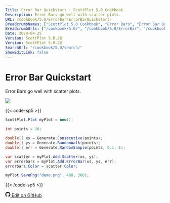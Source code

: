 ```yaml
---
Title: Error Bar Quickstart - ScottPlot 5.0 Cookbook
Description: Error Bars go well with scatter plots.
URL: /cookbook/5.0/ErrorBar/ErrorBarQuickstart/
BreadcrumbNames: ["ScottPlot 5.0 Cookbook", "Error Bars", "Error Bar Quickstart"]
BreadcrumbUrls: ["/cookbook/5.0/", "/cookbook/5.0/ErrorBar", "/cookbook/5.0/ErrorBar/ErrorBarQuickstart"]
Date: 2024-04-25
Version: ScottPlot 5.0.28
Version: ScottPlot 5.0.28
SearchUrl: "/cookbook/5.0/search/"
ShowEditLink: false
---
```


# Error Bar Quickstart


Error Bars go well with scatter plots.

[![](/cookbook/5.0/images/ErrorBarQuickstart.png?240425082609)](/cookbook/5.0/images/ErrorBarQuickstart.png?240425082609)

{{< code-sp5 >}}

```cs
ScottPlot.Plot myPlot = new();

int points = 30;

double[] xs = Generate.Consecutive(points);
double[] ys = Generate.RandomWalk(points);
double[] err = Generate.RandomSample(points, 0.1, 1);

var scatter = myPlot.Add.Scatter(xs, ys);
var errorbars = myPlot.Add.ErrorBar(xs, ys, err);
errorbars.Color = scatter.Color;

myPlot.SavePng("demo.png", 400, 300);

```

{{< /code-sp5 >}}

<a href='https://github.com/ScottPlot/ScottPlot/blob/main/src/ScottPlot5/ScottPlot5%20Cookbook/Recipes/PlotTypes/ErrorBar.cs'><svg xmlns="http://www.w3.org/2000/svg" width="16" height="16" fill="currentColor" class="mb-1 bi bi-github" viewBox="0 0 16 16">
  <path d="M8 0C3.58 0 0 3.58 0 8c0 3.54 2.29 6.53 5.47 7.59.4.07.55-.17.55-.38 0-.19-.01-.82-.01-1.49-2.01.37-2.53-.49-2.69-.94-.09-.23-.48-.94-.82-1.13-.28-.15-.68-.52-.01-.53.63-.01 1.08.58 1.23.82.72 1.21 1.87.87 2.33.66.07-.52.28-.87.51-1.07-1.78-.2-3.64-.89-3.64-3.95 0-.87.31-1.59.82-2.15-.08-.2-.36-1.02.08-2.12 0 0 .67-.21 2.2.82.64-.18 1.32-.27 2-.27s1.36.09 2 .27c1.53-1.04 2.2-.82 2.2-.82.44 1.1.16 1.92.08 2.12.51.56.82 1.27.82 2.15 0 3.07-1.87 3.75-3.65 3.95.29.25.54.73.54 1.48 0 1.07-.01 1.93-.01 2.2 0 .21.15.46.55.38A8.01 8.01 0 0 0 16 8c0-4.42-3.58-8-8-8"/>
</svg> Edit on GitHub</a>

